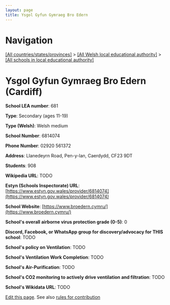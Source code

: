 ```yaml
---
layout: page
title: Ysgol Gyfun Gymraeg Bro Edern
---
```

# Navigation

[[All countries/states/provinces]](../../..) > [[All Welsh local educational authority]](../..) > [[All schools in local educational authority]](..)

# Ysgol Gyfun Gymraeg Bro Edern (Cardiff)

**School LEA number**: 681

**Type**: Secondary (ages 11-19)

**Type (Welsh)**: Welsh medium

**School Number**: 6814074

**Phone Number**: 02920 561372

**Address**: Llanedeyrn Road, Pen-y-lan, Caerdydd, CF23 9DT

**Students**: 908

**Wikipedia URL**: TODO

**Estyn (Schools Inspectorate) URL**: [https://www.estyn.gov.wales/provider/6814074](https://www.estyn.gov.wales/provider/6814074)

**School Website**: [https://www.broedern.cymru/](https://www.broedern.cymru/)

**School's overall airborne virus protection grade (0-5)**: 0

**Discord, Facebook, or WhatsApp group for discovery/advocacy for THIS school**: TODO

**School's policy on Ventilation**: TODO

**School's Ventilation Work Completion**: TODO

**School's Air-Purification**: TODO

**School's CO2 monitoring to actively drive ventilation and filtration**: TODO

**School's Wikidata URL**: TODO




[Edit this page](https://github.com/ventilate-schools/Wales/edit/prif/./Cardiff/Ysgol_Gyfun_Gymraeg_Bro_Edern.md). See also [rules for contribution](../../../contribution-rules/)